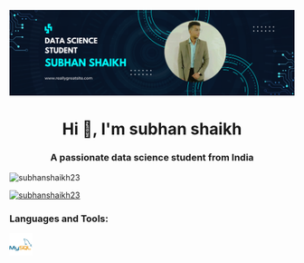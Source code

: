 ![image](https://github.com/SubhanShaikh23/SubhanShaikh23/blob/main/Blue%20Geometric%20Technology%20LinkedIn%20Banner.png)

<h1 align="center">Hi 👋, I'm subhan shaikh</h1>
<h3 align="center">A passionate data science student from India</h3>

<p align="left"> <img src="https://komarev.com/ghpvc/?username=subhanshaikh23&label=Profile%20views&color=0e75b6&style=flat" alt="subhanshaikh23" /> </p>

<p align="left"> <a href="https://github.com/ryo-ma/github-profile-trophy"><img src="https://github-profile-trophy.vercel.app/?username=subhanshaikh23" alt="subhanshaikh23" /></a> </p>

<p align="left">
</p>

<h3 align="left">Languages and Tools:</h3>
<p align="left"> <a href="https://www.mysql.com/" target="_blank" rel="noreferrer"> <img src="https://raw.githubusercontent.com/devicons/devicon/master/icons/mysql/mysql-original-wordmark.svg" alt="mysql" width="40" height="40"/> </a> </p>
